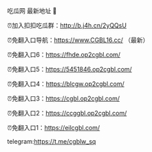 吃瓜网 最新地址 👋 

⏰加入扣扣吃瓜群：http://b.j4h.cn/2yQQsU

⏰免翻入口导航：https://www.CGBL16.cc/  （最新）

⏰免翻入口6：https://fhde.op2cgbl.com/

⏰免翻入口5：https://5451846.op2cgbl.com/

⏰免翻入口4：https://blcgw.op2cgbl.com/

⏰免翻入口3：https://cgbl.op2cgbl.com/

⏰免翻入口2：https://ccggbl.op2cgbl.com/

⏰免翻入口1：https://eilcgbl.com/

telegram:https://t.me/cgblw_sq


